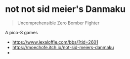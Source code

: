 # not not sid meier's Danmaku
> Uncomprehensible Zero Bomber Fighter

A pico-8 games

- https://www.lexaloffle.com/bbs/?tid=2601
- https://moechofe.itch.io/not-sid-meiers-danmaku
- 

